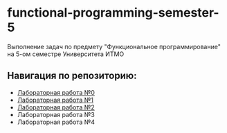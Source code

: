 # functional-programming-semester-5
Выполнение задач по предмету "Функциональное программирование" на 5-ом семестре Университета ИТМО

## Навигация по репозиторию: 
  - [Лабораторная работа №0](/lab0)
  - [Лабораторная работа №1](/lab1)
  - [Лабораторная работа №2](/lab2)
  - Лабораторная работа №3
  - Лабораторная работа №4
